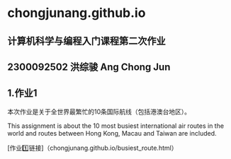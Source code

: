 # chongjunang.github.io
## 计算机科学与编程入门课程第二次作业

## 2300092502 洪综骏 Ang Chong Jun

## 1.作业1
本次作业是关于全世界最繁忙的10条国际航线（包括港澳台地区）。

This assignment is about the 10 most busiest international air routes in the world and routes between Hong Kong, Macau and Taiwan are included.

[作业1️⃣链接]（chongjunang.github.io/busiest_route.html）
